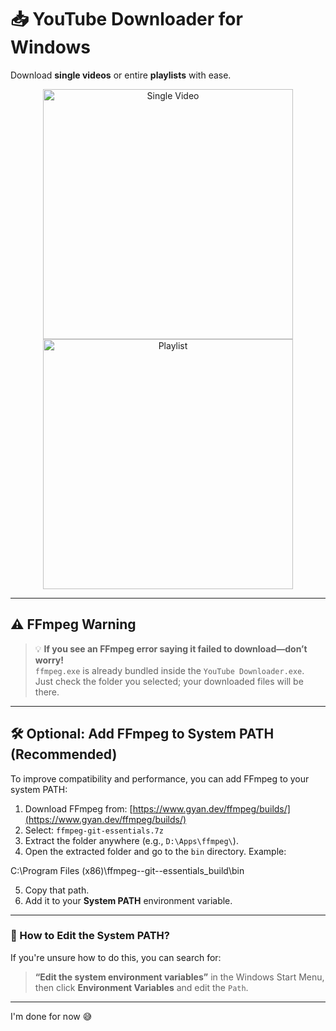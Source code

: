 # 📥 YouTube Downloader for Windows

Download **single videos** or entire **playlists** with ease.

<div align="center">
  <img src="https://github.com/user-attachments/assets/f71daa10-4ee4-45e3-9ccc-6d96e99b8ebc" alt="Single Video" width="400"/>
  <img src="https://github.com/user-attachments/assets/81dc2766-e448-429a-a86f-b22ff1e17ca2" alt="Playlist" width="400"/>
</div>

---

## ⚠️ FFmpeg Warning

> 💡 **If you see an FFmpeg error saying it failed to download—don’t worry!**  
> `ffmpeg.exe` is already bundled inside the `YouTube Downloader.exe`.  
> Just check the folder you selected; your downloaded files will be there.

---

## 🛠️ Optional: Add FFmpeg to System PATH (Recommended)

To improve compatibility and performance, you can add FFmpeg to your system PATH:

1. Download FFmpeg from: [https://www.gyan.dev/ffmpeg/builds/](https://www.gyan.dev/ffmpeg/builds/)
2. Select: `ffmpeg-git-essentials.7z`
3. Extract the folder anywhere (e.g., `D:\Apps\ffmpeg\`).
4. Open the extracted folder and go to the `bin` directory. Example:  

C:\Program Files (x86)\ffmpeg-<date>-git-<version>-essentials_build\bin

5. Copy that path.
6. Add it to your **System PATH** environment variable.

---

### 🤔 How to Edit the System PATH?

If you're unsure how to do this, you can search for:

> **“Edit the system environment variables”** in the Windows Start Menu,  
> then click **Environment Variables** and edit the `Path`.

---

I'm done for now 😅
